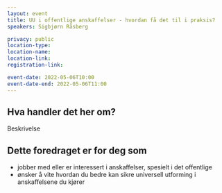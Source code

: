 ```yaml
---
layout: event
title: UU i offentlige anskaffelser - hvordan få det til i praksis?
speakers: Sigbjørn Råsberg

privacy: public
location-type:
location-name:
location-link:
registration-link:

event-date: 2022-05-06T10:00
event-date-end: 2022-05-06T11:00
---
```

## Hva handler det her om?
Beskrivelse

## Dette foredraget er for deg som
- jobber med eller er interessert i anskaffelser, spesielt i det offentlige
- ønsker å vite hvordan du bedre kan sikre universell utforming i anskaffelsene du kjører
